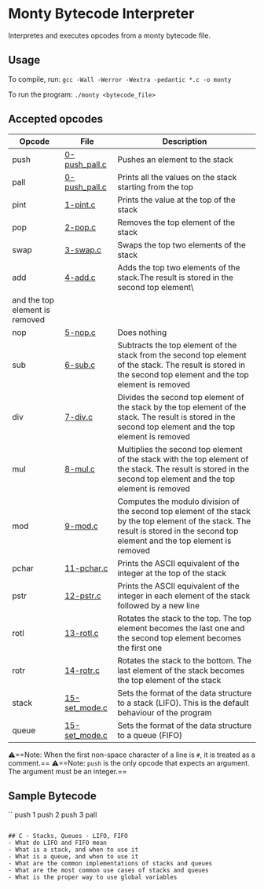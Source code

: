 # Monty Bytecode Interpreter
  Interpretes and executes opcodes from a monty bytecode file.

## Usage
   To compile, run:
   `gcc -Wall -Werror -Wextra -pedantic *.c -o monty`
   
   To run the program:
   `./monty <bytecode_file>`

## Accepted opcodes
   | Opcode | File                                                                        | Description                                              |
   | ------ | --------------------------------------------------------------------------- | -------------------------------------------------------- |
   | push   | [0-push_pall.c](https://github.com/awinabaab/monty/blob/main/0-push_pall.c) | Pushes an element to the stack                           |
   | pall   | [0-push_pall.c](https://github.com/awinabaab/monty/blob/main/0-push_pall.c) | Prints all the values on the stack starting from the top |
   | pint   | [1-pint.c](https://github.com/awinabaab/monty/blob/main/1-pint.c)           | Prints the value at the top of the stack                 |
   | pop    | [2-pop.c](https://github.com/awinabaab/monty/blob/main/2-pop.c)             | Removes the top element of the stack                     |
   | swap   | [3-swap.c](https://github.com/awinabaab/monty/blob/main/3-swap.c)           | Swaps the top two elements of the stack                  |
   | add    | [4-add.c](https://github.com/awinabaab/monty/blob/main/4-add.c)             | Adds the top two elements of the stack.The result is stored in the second top element\
 and the top element is removed                   |
   | nop    | [5-nop.c](https://github.com/awinabaab/monty/blob/main/5-nop.c)             | Does nothing                                             |
   | sub    | [6-sub.c](https://github.com/awinabaab/monty/blob/main/6-sub.c)             | Subtracts the top element of the stack from the second top element of the stack. The result is stored in the second top element and the top element is removed                 |
   | div    | [7-div.c](https://github.com/awinabaab/monty/blob/main/7-div.c)             | Divides the second top element of the stack by the top element of the stack. The result is stored in the second top element and the top element is removed                 |
   | mul    | [8-mul.c](https://github.com/awinabaab/monty/blob/main/8-mul.c)             | Multiplies the second top element of the stack with the top element of the stack. The result is stored in the second top element and the top element is removed                 |
   | mod    | [9-mod.c](https://github.com/awinabaab/monty/blob/main/9-mod.c)             | Computes the modulo division of the second top element of the stack by the top element of the stack. The result is stored in the second top element and the top element is removed                 |
   | pchar  | [11-pchar.c](https://github.com/awinabaab/monty/blob/main/11-pchar.c)       | Prints the ASCII equivalent of the integer at the top of the stack |
   | pstr   | [12-pstr.c](https://github.com/awinabaab/monty/blob/main/12-pstr.c)         | Prints the ASCII equivalent of the integer in each element of the stack followed by a new line |
   | rotl   | [13-rotl.c](https://github.com/awinabaab/monty/blob/main/13-rotl.c)         | Rotates the stack to the top. The top element becomes the last one and the second top element becomes the first one |
   | rotr   | [14-rotr.c](https://github.com/awinabaab/monty/blob/main/14-rotr.c)         | Rotates the stack to the bottom. The last element of the stack becomes the top element of the stack |
   | stack  | [15-set_mode.c](https://github.com/awinabaab/monty/blob/main/15-set_mode.c) | Sets the format of the data structure to a stack (LIFO). This is the default behaviour of the program |
   | queue  | [15-set_mode.c](https://github.com/awinabaab/monty/blob/main/15-set_mode.c) | Sets the format of the data structure to a queue (FIFO) |

   :warning:==Note: When the first non-space character of a line is `#`, it is treated as a comment.==
   :warning:==Note: `push` is the only opcode that expects an argument. The argument must be an integer.==

## Sample Bytecode
   ``
   push 1
   push 2
   push 3
   pall
   ```
   
## C - Stacks, Queues - LIFO, FIFO
   - What do LIFO and FIFO mean
   - What is a stack, and when to use it
   - What is a queue, and when to use it
   - What are the common implementations of stacks and queues
   - What are the most common use cases of stacks and queues
   - What is the proper way to use global variables